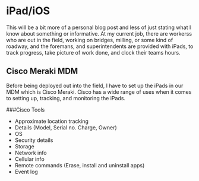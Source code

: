# iPad/iOS

This will be a bit more of a personal blog post and less of just stating what I know about something or informative. At my current job, there are workerss who are out in the field, working on bridges, milling, or some kind of roadway, and the foremans, and superintendents are provided with iPads, to track progress, take picture of work done, and clock their teams hours.

## Cisco Meraki MDM
Before being deployed out into the field, I have to set up the iPads in our MDM which is Cisco Meraki. Cisco has a wide range of uses when it comes to setting up, tracking, and monitoring the iPads.

###Cisco Tools
- Approximate location tracking
- Details (Model, Serial no. Charge, Owner)
- OS
- Security details
- Storage
- Network info
- Cellular info
- Remote commands (Erase, install and uninstall apps)
- Event log
